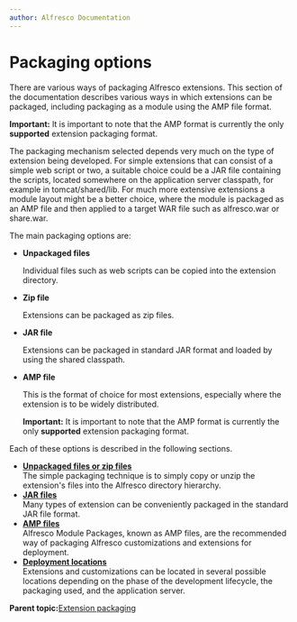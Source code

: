 ```yaml
---
author: Alfresco Documentation
---
```


# Packaging options

There are various ways of packaging Alfresco extensions. This section of the documentation describes various ways in which extensions can be packaged, including packaging as a module using the AMP file format.

**Important:** It is important to note that the AMP format is currently the only **supported** extension packaging format.

The packaging mechanism selected depends very much on the type of extension being developed. For simple extensions that can consist of a simple web script or two, a suitable choice could be a JAR file containing the scripts, located somewhere on the application server classpath, for example in tomcat/shared/lib. For much more extensive extensions a module layout might be a better choice, where the module is packaged as an AMP file and then applied to a target WAR file such as alfresco.war or share.war.

The main packaging options are:

-   **Unpackaged files**

    Individual files such as web scripts can be copied into the extension directory.

-   **Zip file**

    Extensions can be packaged as zip files.

-   **JAR file**

    Extensions can be packaged in standard JAR format and loaded by using the shared classpath.

-   **AMP file**

    This is the format of choice for most extensions, especially where the extension is to be widely distributed.

    **Important:** It is important to note that the AMP format is currently the only **supported** extension packaging format.


Each of these options is described in the following sections.

-   **[Unpackaged files or zip files](../concepts/dev-extensions-packaging-techniques-unpackaged-or-zip.md)**  
The simple packaging technique is to simply copy or unzip the extension's files into the Alfresco directory hierarchy.
-   **[JAR files](../concepts/dev-extensions-packaging-techniques-jar-files.md)**  
Many types of extension can be conveniently packaged in the standard JAR file format.
-   **[AMP files](../concepts/dev-extensions-packaging-techniques-amps.md)**  
Alfresco Module Packages, known as AMP files, are the recommended way of packaging Alfresco customizations and extensions for deployment.
-   **[Deployment locations](../concepts/dev-extensions-packaging-techniques-deployment-locations.md)**  
Extensions and customizations can be located in several possible locations depending on the phase of the development lifecycle, the packaging used, and the application server.

**Parent topic:**[Extension packaging](../concepts/dev-extensions-packaging.md)

